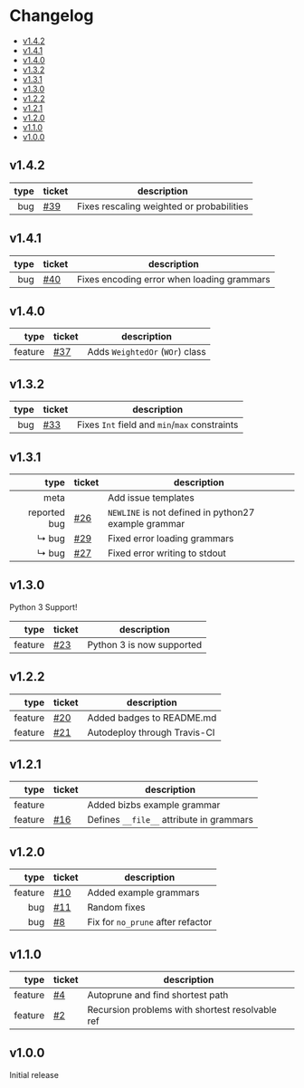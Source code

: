 # Changelog

- [v1.4.2](#v142)
- [v1.4.1](#v141)
- [v1.4.0](#v140)
- [v1.3.2](#v132)
- [v1.3.1](#v131)
- [v1.3.0](#v130)
- [v1.2.2](#v122)
- [v1.2.1](#v121)
- [v1.2.0](#v120)
- [v1.1.0](#v110)
- [v1.0.0](#v100)

## v1.4.2

| type | ticket                                                  | description                                |
|-----:|---------------------------------------------------------|--------------------------------------------|
|  bug | [#39](https://github.com/d0c-s4vage/gramfuzz/issues/39) | Fixes rescaling weighted or probabilities  |

## v1.4.1

| type | ticket                                                  | description                                |
|-----:|---------------------------------------------------------|--------------------------------------------|
|  bug | [#40](https://github.com/d0c-s4vage/gramfuzz/issues/40) | Fixes encoding error when loading grammars |

## v1.4.0

|    type | ticket                                                  | description                     |
|--------:|---------------------------------------------------------|---------------------------------|
| feature | [#37](https://github.com/d0c-s4vage/gramfuzz/issues/37) | Adds `WeightedOr` (`WOr`) class |

## v1.3.2

| type | ticket                                                  | description                                   |
|-----:|---------------------------------------------------------|-----------------------------------------------|
|  bug | [#33](https://github.com/d0c-s4vage/gramfuzz/issues/33) | Fixes `Int` field and `min`/`max` constraints |

## v1.3.1

|         type | ticket                                                  | description                                        |
|-------------:|---------------------------------------------------------|----------------------------------------------------|
|         meta |                                                         | Add issue templates                                |
| reported bug | [#26](https://github.com/d0c-s4vage/gramfuzz/issues/26) | `NEWLINE` is not defined in python27 example grammar |
|        ↳ bug | [#29](https://github.com/d0c-s4vage/gramfuzz/issues/29) | Fixed error loading grammars                       |
|        ↳ bug | [#27](https://github.com/d0c-s4vage/gramfuzz/issues/27) | Fixed error writing to stdout                      |

## v1.3.0

Python 3 Support!

|    type | ticket                                                   | description               |
|--------:|----------------------------------------------------------|---------------------------|
| feature | [#23](https://github.com/d0c-s4vage/gramfuzz/issues/23) | Python 3 is now supported |

## v1.2.2

|    type | ticket                                                  | description                  |
|--------:|---------------------------------------------------------|------------------------------|
| feature | [#20](https://github.com/d0c-s4vage/gramfuzz/issues/20) | Added badges to README.md    |
| feature | [#21](https://github.com/d0c-s4vage/gramfuzz/issues/21) | Autodeploy through Travis-CI |

## v1.2.1

|    type | ticket                                                  | description                              |
|--------:|---------------------------------------------------------|------------------------------------------|
| feature |                                                         | Added bizbs example grammar              |
| feature | [#16](https://github.com/d0c-s4vage/gramfuzz/issues/16) | Defines `__file__` attribute in grammars |

## v1.2.0

|    type | ticket                                                  | description                       |
|--------:|---------------------------------------------------------|-----------------------------------|
| feature | [#10](https://github.com/d0c-s4vage/gramfuzz/issues/10) | Added example grammars            |
|     bug | [#11](https://github.com/d0c-s4vage/gramfuzz/issues/11) | Random fixes                      |
|     bug | [#8](https://github.com/d0c-s4vage/gramfuzz/issues/8)   | Fix for `no_prune` after refactor |

## v1.1.0

|    type | ticket                                                | description                                     |
|--------:|-------------------------------------------------------|-------------------------------------------------|
| feature | [#4](https://github.com/d0c-s4vage/gramfuzz/issues/4) | Autoprune and find shortest path                |
| feature | [#2](https://github.com/d0c-s4vage/gramfuzz/issues/2) | Recursion problems with shortest resolvable ref |

## v1.0.0

Initial release
